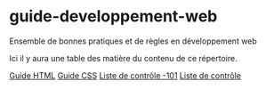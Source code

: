 # guide-developpement-web
Ensemble de bonnes pratiques et de règles en développement web

Ici il y aura une table des matière du contenu de ce répertoire.

[Guide HTML](guide-html.md)
[Guide CSS](guide-css.md)
[Liste de contrôle -101](liste-de-controle-101.md)
[Liste de contrôle](liste-de-controle.md)
